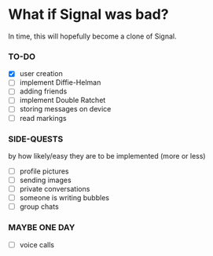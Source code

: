 # What if Signal was bad?

In time, this will hopefully become a clone of Signal.

### TO-DO
- [x] user creation
- [ ] implement Diffie-Helman
- [ ] adding friends
- [ ] implement Double Ratchet
- [ ] storing messages on device
- [ ] read markings

### SIDE-QUESTS
by how likely/easy they are to be implemented (more or less)
- [ ] profile pictures
- [ ] sending images
- [ ] private conversations
- [ ] someone is writing bubbles
- [ ] group chats

### MAYBE ONE DAY
- [ ] voice calls

